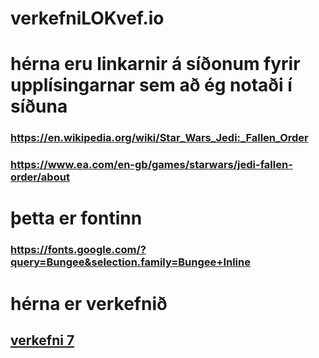 # verkefniLOKvef.io

# hérna eru linkarnir á síðonum fyrir upplísingarnar sem að ég notaði í síðuna
### https://en.wikipedia.org/wiki/Star_Wars_Jedi:_Fallen_Order
### https://www.ea.com/en-gb/games/starwars/jedi-fallen-order/about

# þetta er fontinn
### https://fonts.google.com/?query=Bungee&selection.family=Bungee+Inline

# hérna er verkefnið
## [verkefni 7](https://viktor-03.verkefniLOKvef.io/verkefni7vef/verkefniLOKvef.html)
